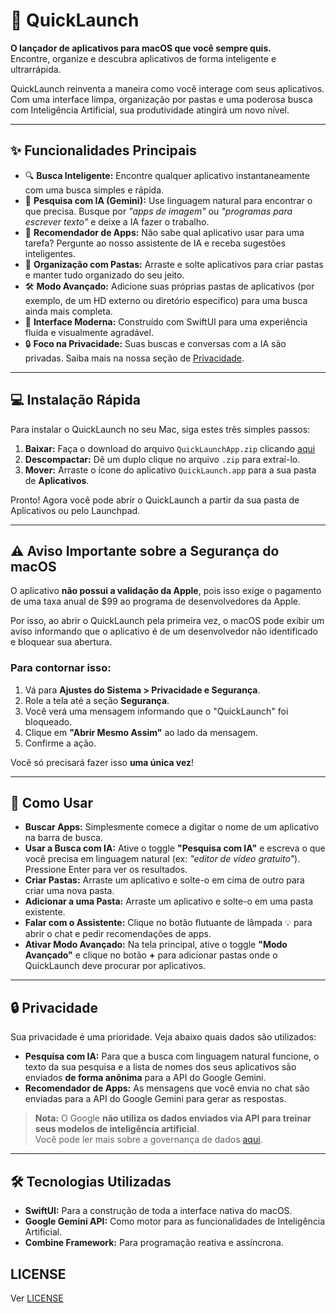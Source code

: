 # 🚀 QuickLaunch

**O lançador de aplicativos para macOS que você sempre quis.**  
Encontre, organize e descubra aplicativos de forma inteligente e ultrarrápida.

QuickLaunch reinventa a maneira como você interage com seus aplicativos.  
Com uma interface limpa, organização por pastas e uma poderosa busca com Inteligência Artificial, sua produtividade atingirá um novo nível.

---

## ✨ Funcionalidades Principais

- 🔍 **Busca Inteligente:** Encontre qualquer aplicativo instantaneamente com uma busca simples e rápida.
- 🧠 **Pesquisa com IA (Gemini):** Use linguagem natural para encontrar o que precisa. Busque por _"apps de imagem"_ ou _"programas para escrever texto"_ e deixe a IA fazer o trabalho.
- 🤖 **Recomendador de Apps:** Não sabe qual aplicativo usar para uma tarefa? Pergunte ao nosso assistente de IA e receba sugestões inteligentes.
- 📂 **Organização com Pastas:** Arraste e solte aplicativos para criar pastas e manter tudo organizado do seu jeito.
- 🛠️ **Modo Avançado:** Adicione suas próprias pastas de aplicativos (por exemplo, de um HD externo ou diretório específico) para uma busca ainda mais completa.
- 🎨 **Interface Moderna:** Construído com SwiftUI para uma experiência fluida e visualmente agradável.
- 🔒 **Foco na Privacidade:** Suas buscas e conversas com a IA são privadas. Saiba mais na nossa seção de [Privacidade](#-privacidade).

---

## 💻 Instalação Rápida

Para instalar o QuickLaunch no seu Mac, siga estes três simples passos:

1. **Baixar:** Faça o download do arquivo `QuickLaunchApp.zip` clicando [aqui](https://github.com/PrivateAI-Team/QuickLaunch/releases/download/quicklaunch1-0/QuickLaunchApp.zip)
2. **Descompactar:** Dê um duplo clique no arquivo `.zip` para extraí-lo.
3. **Mover:** Arraste o ícone do aplicativo `QuickLaunch.app` para a sua pasta de **Aplicativos**.

Pronto! Agora você pode abrir o QuickLaunch a partir da sua pasta de Aplicativos ou pelo Launchpad.

---

## ⚠️ Aviso Importante sobre a Segurança do macOS

O aplicativo **não possui a validação da Apple**, pois isso exige o pagamento de uma taxa anual de $99 ao programa de desenvolvedores da Apple.

Por isso, ao abrir o QuickLaunch pela primeira vez, o macOS pode exibir um aviso informando que o aplicativo é de um desenvolvedor não identificado e bloquear sua abertura.

### Para contornar isso:

1. Vá para **Ajustes do Sistema > Privacidade e Segurança**.
2. Role a tela até a seção **Segurança**.
3. Você verá uma mensagem informando que o "QuickLaunch" foi bloqueado.
4. Clique em **"Abrir Mesmo Assim"** ao lado da mensagem.
5. Confirme a ação.

Você só precisará fazer isso **uma única vez**!

---

## 🚀 Como Usar

- **Buscar Apps:** Simplesmente comece a digitar o nome de um aplicativo na barra de busca.
- **Usar a Busca com IA:** Ative o toggle **"Pesquisa com IA"** e escreva o que você precisa em linguagem natural (ex: _"editor de vídeo gratuito"_). Pressione Enter para ver os resultados.
- **Criar Pastas:** Arraste um aplicativo e solte-o em cima de outro para criar uma nova pasta.
- **Adicionar a uma Pasta:** Arraste um aplicativo e solte-o em uma pasta existente.
- **Falar com o Assistente:** Clique no botão flutuante de lâmpada 💡 para abrir o chat e pedir recomendações de apps.
- **Ativar Modo Avançado:** Na tela principal, ative o toggle **"Modo Avançado"** e clique no botão **+** para adicionar pastas onde o QuickLaunch deve procurar por aplicativos.

---

## 🔒 Privacidade

Sua privacidade é uma prioridade. Veja abaixo quais dados são utilizados:

- **Pesquisa com IA:** Para que a busca com linguagem natural funcione, o texto da sua pesquisa e a lista de nomes dos seus aplicativos são enviados **de forma anônima** para a API do Google Gemini.
- **Recomendador de Apps:** As mensagens que você envia no chat são enviadas para a API do Google Gemini para gerar as respostas.

> **Nota:** O Google **não utiliza os dados enviados via API para treinar seus modelos de inteligência artificial**.  
Você pode ler mais sobre a governança de dados [aqui](https://cloud.google.com/terms/data-processing-terms).

---

## 🛠️ Tecnologias Utilizadas

- **SwiftUI:** Para a construção de toda a interface nativa do macOS.
- **Google Gemini API:** Como motor para as funcionalidades de Inteligência Artificial.
- **Combine Framework:** Para programação reativa e assíncrona.

## LICENSE
Ver [LICENSE](LICENSE)
